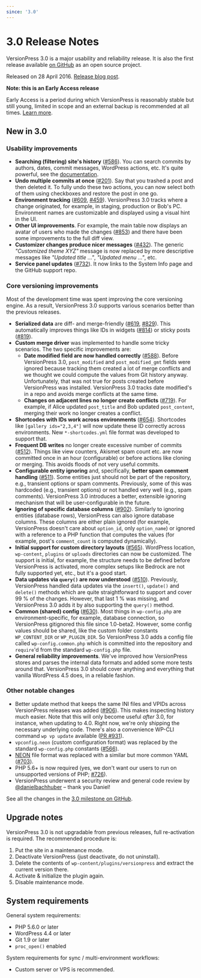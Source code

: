 ```yaml
---
since: '3.0'
---
```


# 3.0 Release Notes

VersionPress 3.0 is a major usability and reliability release. It is also the first release available [on GitHub](https://github.com/versionpress/versionpress) as an open source project.

Released on 28 April 2016. [Release blog post](https://blog.versionpress.net/2016/04/versionpress-3-0-released/).


<div class="note">
  <strong>Note: this is an Early Access release</strong>
  <p>Early Access is a period during which VersionPress is reasonably stable but still young, limited in scope and an external backup is recommended at all times. <a href="../getting-started/about-eap">Learn more</a>.</p>
</div>


## New in 3.0

### Usability improvements

- **Searching (filtering) site's history** ([#586](https://github.com/versionpress/versionpress/issues/586)). You can search commits by authors, dates, commit messages, WordPress actions, etc. It's quite powerful, see the [documentation](https://docs.versionpress.net/en/feature-focus/searching-history). 
- **Undo multiple commits at once** ([#201](https://github.com/versionpress/versionpress/issues/201)). Say that you trashed a post and then deleted it. To fully undo these two actions, you can now select both of them using checkboxes and restore the post in one go. 
- **Environment tracking** ([#609](https://github.com/versionpress/versionpress/issues/609), [#459](https://github.com/versionpress/versionpress/issues/459)). VersionPress 3.0 tracks where a change originated, for example, in staging, production or Bob's PC. Environment names are customizable and displayed using a visual hint in the UI.
- **Other UI improvements**. For example, the main table now displays an avatar of users who made the changes ([#853](https://github.com/versionpress/versionpress/issues/853)) and there have been some improvements to the full diff view.
- **Customizer changes produce nicer messages** ([#432](https://github.com/versionpress/versionpress/issues/432)). The generic *"Customized theme XYZ"* message is now replaced by more descriptive messages like *"Updated title ..."*, *"Updated menu ..."*, etc.
- **Service panel updates** ([#732](https://github.com/versionpress/versionpress/issues/732)). It now links to the System Info page and the GitHub support repo. 


### Core versioning improvements

Most of the development time was spent improving the core versioning engine. As a result, VersionPress 3.0 supports various scenarios better than the previous releases.

- **Serialized data** are diff- and merge-friendly ([#619](https://github.com/versionpress/versionpress/issues/619), [#829](https://github.com/versionpress/versionpress/issues/829)). This automatically improves things like IDs in widgets ([#814](https://github.com/versionpress/versionpress/issues/814)) or sticky posts ([#819](https://github.com/versionpress/versionpress/issues/819)).
- **Custom merge driver** was implemented to handle some tricky scenarios. The two specific improvements are:
    - **Date modified field are now handled correctly** ([#588](https://github.com/versionpress/versionpress/issues/588)). Before VersionPress 3.0, `post_modified` and `post_modified_gmt` fields were ignored because tracking them created a lot of merge conflicts and we thought we could compute the values from Git history anyway. Unfortunately, that was not true for posts created before VersionPress was installed. VersionPress 3.0 tracks date modified's in a repo and avoids merge conflicts at the same time.
    - **Changes on adjacent lines no longer create conflicts** ([#719](https://github.com/versionpress/versionpress/issues/719)). For example, if Alice updated `post_title` and Bob updated `post_content`, merging their work no longer creates a conflict.
- **Shortcodes with IDs work across environments** ([#654](https://github.com/versionpress/versionpress/issues/654)). Shortcodes like `[gallery ids="2,3,4"]` will now update these ID correctly across environments. New `*-shortcodes.yml` file format was developed to support that.
- **Frequent DB writes** no longer create excessive number of commits ([#512](https://github.com/versionpress/versionpress/issues/512)). Things like view counters, Akismet spam count etc. are now committed once in an hour (configurable) or before actions like cloning or merging. This avoids floods of not very useful commits.
- **Configurable entity ignoring** and, specifically, **better spam comment handling** ([#511](https://github.com/versionpress/versionpress/issues/511)). Some entities just should not be part of the repository, e.g., transient options or spam comments. Previously, some of this was hardcoded (e.g., transient options) or not handled very well (e.g., spam comments). VersionPress 3.0 introduces a better, extensible ignoring mechanism that will be user-configurable in the future.
- **Ignoring of specific database columns** ([#902](https://github.com/versionpress/versionpress/issues/902)). Similarly to ignoring entities (database rows), VersionPress can also ignore database columns. These columns are either plain ignored (for example, VersionPress doesn't care about `option_id`, only `option_name`) or ignored with a reference to a PHP function that computes the values (for example, post's `comment_count` is computed dynamically).
- **Initial support for custom directory layouts** ([#565](https://github.com/versionpress/versionpress/issues/565)). WordPress location, `wp-content`, `plugins` or `uploads` directories can now be customized. The support is initial, for example, the structure needs to be defined before VersionPress is activated, more complex setups like Bedrock are not fully supported yet, etc., but it's a good start.
- **Data updates via `query()` are now understood** ([#510](https://github.com/versionpress/versionpress/issues/510)). Previously, VersionPress handled data updates via the `insert()`, `update()` and `delete()` methods which are quite straightforward to support and cover 99 % of the changes. However, that last 1 % was missing, and VersionPress 3.0 adds it by also supporting the `query()` method.
- **Common (shared) config** ([#630](https://github.com/versionpress/versionpress/issues/630)). Most things in `wp-config.php` are environment-specific, for example, database connection, so VersionPress gitignored this file since 1.0-beta2. However, some config values should be shared, like the custom folder constants `WP_CONTENT_DIR` or `WP_PLUGIN_DIR`. So VersionPress 3.0 adds a config file called `wp-config.common.php` which is committed into the repository and `require`'d from the standard `wp-config.php` file.
- **General reliability improvements**. We've improved how VersionPress stores and parses the internal data formats and added some more tests around that. VersionPress 3.0 should cover anything and everything that vanilla WordPress 4.5 does, in a reliable fashion.


### Other notable changes

- Better update method that keeps the same INI files and VPIDs across VersionPress releases was added ([#906](https://github.com/versionpress/versionpress/issues/906)). This makes inspecting history much easier. Note that this will only become useful *after* 3.0, for instance, when updating to 4.0. Right now, we're only shipping the necessary underlying code. There's also a convenience WP-CLI command `wp vp update` available ([PR #931](https://github.com/versionpress/versionpress/pull/931)).
- `vpconfig.neon` (custom configuration format) was replaced by the standard `wp-config.php` constants ([#566](https://github.com/versionpress/versionpress/issues/566)).
- [NEON](https://ne-on.org/) file format was replaced with a similar but more common YAML ([#703](https://github.com/versionpress/versionpress/issues/703)).
- PHP 5.6+ is now required (yes, we don't want our users to run on unsupported versions of PHP; [#726](https://github.com/versionpress/versionpress/issues/726)).
- VersionPress underwent a security review and general code review by [@danielbachhuber](https://twitter.com/danielbachhuber) – thank you Daniel!

See all the changes in the [3.0 milestone on GitHub](https://github.com/versionpress/versionpress/milestones/3.0).


## Upgrade notes

VersionPress 3.0 is not upgradable from previous releases, full re-activation is required. The recommended procedure is:

 1. Put the site in a maintenance mode.
 2. Deactivate VersionPress (just deactivate, do not uninstall).
 3. Delete the contents of `wp-content/plugins/versionpress` and extract the current version there.
 4. Activate & initialize the plugin again.
 5. Disable maintenance mode.


## System requirements

General system requirements:

 - PHP 5.6.0 or later
 - WordPress 4.4 or later
 - Git 1.9 or later
 - `proc_open()` enabled

System requirements for sync / multi-environment workflows:

 - Custom server or VPS is recommended.
